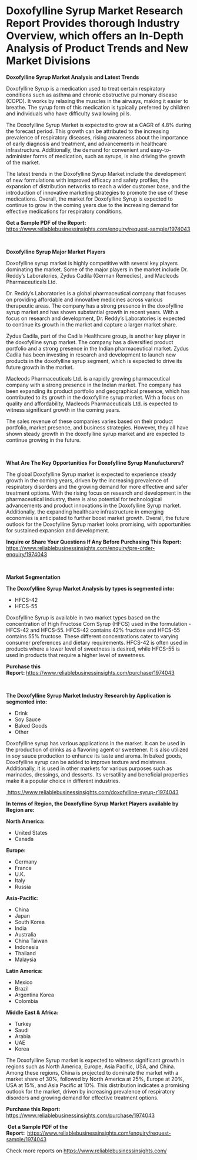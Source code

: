 <p><h1>Doxofylline Syrup Market Research Report Provides thorough Industry Overview, which offers an In-Depth Analysis of Product Trends and New Market Divisions</h1></p><p><strong>Doxofylline Syrup Market Analysis and Latest Trends</strong></p>
<p><p>Doxofylline Syrup is a medication used to treat certain respiratory conditions such as asthma and chronic obstructive pulmonary disease (COPD). It works by relaxing the muscles in the airways, making it easier to breathe. The syrup form of this medication is typically preferred by children and individuals who have difficulty swallowing pills.</p><p>The Doxofylline Syrup Market is expected to grow at a CAGR of 4.8% during the forecast period. This growth can be attributed to the increasing prevalence of respiratory diseases, rising awareness about the importance of early diagnosis and treatment, and advancements in healthcare infrastructure. Additionally, the demand for convenient and easy-to-administer forms of medication, such as syrups, is also driving the growth of the market.</p><p>The latest trends in the Doxofylline Syrup Market include the development of new formulations with improved efficacy and safety profiles, the expansion of distribution networks to reach a wider customer base, and the introduction of innovative marketing strategies to promote the use of these medications. Overall, the market for Doxofylline Syrup is expected to continue to grow in the coming years due to the increasing demand for effective medications for respiratory conditions.</p></p>
<p><strong>Get a Sample PDF of the Report:&nbsp;</strong> <a href="https://www.reliablebusinessinsights.com/enquiry/request-sample/1974043">https://www.reliablebusinessinsights.com/enquiry/request-sample/1974043</a></p>
<p>&nbsp;</p>
<p><strong>Doxofylline Syrup Major Market Players</strong></p>
<p><p>Doxofylline syrup market is highly competitive with several key players dominating the market. Some of the major players in the market include Dr. Reddy’s Laboratories, Zydus Cadila (German Remedies), and Macleods Pharmaceuticals Ltd.</p><p>Dr. Reddy’s Laboratories is a global pharmaceutical company that focuses on providing affordable and innovative medicines across various therapeutic areas. The company has a strong presence in the doxofylline syrup market and has shown substantial growth in recent years. With a focus on research and development, Dr. Reddy’s Laboratories is expected to continue its growth in the market and capture a larger market share.</p><p>Zydus Cadila, part of the Cadila Healthcare group, is another key player in the doxofylline syrup market. The company has a diversified product portfolio and a strong presence in the Indian pharmaceutical market. Zydus Cadila has been investing in research and development to launch new products in the doxofylline syrup segment, which is expected to drive its future growth in the market.</p><p>Macleods Pharmaceuticals Ltd. is a rapidly growing pharmaceutical company with a strong presence in the Indian market. The company has been expanding its product portfolio and geographical presence, which has contributed to its growth in the doxofylline syrup market. With a focus on quality and affordability, Macleods Pharmaceuticals Ltd. is expected to witness significant growth in the coming years.</p><p>The sales revenue of these companies varies based on their product portfolio, market presence, and business strategies. However, they all have shown steady growth in the doxofylline syrup market and are expected to continue growing in the future.</p></p>
<p>&nbsp;</p>
<p><strong>What Are The Key Opportunities For Doxofylline Syrup Manufacturers?</strong></p>
<p><p>The global Doxofylline Syrup market is expected to experience steady growth in the coming years, driven by the increasing prevalence of respiratory disorders and the growing demand for more effective and safer treatment options. With the rising focus on research and development in the pharmaceutical industry, there is also potential for technological advancements and product innovations in the Doxofylline Syrup market. Additionally, the expanding healthcare infrastructure in emerging economies is anticipated to further boost market growth. Overall, the future outlook for the Doxofylline Syrup market looks promising, with opportunities for sustained expansion and development.</p></p>
<p><strong>Inquire or Share Your Questions If Any Before Purchasing This Report:</strong> <a href="https://www.reliablebusinessinsights.com/enquiry/pre-order-enquiry/1974043">https://www.reliablebusinessinsights.com/enquiry/pre-order-enquiry/1974043</a></p>
<p>&nbsp;</p>
<p><strong>Market Segmentation</strong></p>
<p><strong>The Doxofylline Syrup Market Analysis by types is segmented into:</strong></p>
<p><ul><li>HFCS-42</li><li>HFCS-55</li></ul></p>
<p><p>Doxofylline Syrup is available in two market types based on the concentration of High Fructose Corn Syrup (HFCS) used in the formulation - HFCS-42 and HFCS-55. HFCS-42 contains 42% fructose and HFCS-55 contains 55% fructose. These different concentrations cater to varying consumer preferences and dietary requirements. HFCS-42 is often used in products where a lower level of sweetness is desired, while HFCS-55 is used in products that require a higher level of sweetness.</p></p>
<p><strong>Purchase this Report:&nbsp;</strong><a href="https://www.reliablebusinessinsights.com/purchase/1974043">https://www.reliablebusinessinsights.com/purchase/1974043</a></p>
<p>&nbsp;</p>
<p><strong>The Doxofylline Syrup Market Industry Research by Application is segmented into:</strong></p>
<p><ul><li>Drink</li><li>Soy Sauce</li><li>Baked Goods</li><li>Other</li></ul></p>
<p><p>Doxofylline syrup has various applications in the market. It can be used in the production of drinks as a flavoring agent or sweetener. It is also utilized in soy sauce production to enhance its taste and aroma. In baked goods, Doxofylline syrup can be added to improve texture and moistness. Additionally, it is used in other markets for various purposes such as marinades, dressings, and desserts. Its versatility and beneficial properties make it a popular choice in different industries.</p></p>
<p><a href="https://www.reliablebusinessinsights.com/doxofylline-syrup-r1974043">&nbsp;https://www.reliablebusinessinsights.com/doxofylline-syrup-r1974043</a></p>
<p><strong>In terms of Region, the Doxofylline Syrup Market Players available by Region are:</strong></p>
<p>
    <p> <strong> North America: </strong>
        <ul>
            <li>United States</li>
            <li>Canada</li>
        </ul>
        </p> 
    <p> <strong> Europe: </strong>
        <ul>
            <li>Germany</li>
            <li>France</li>
            <li>U.K.</li>
            <li>Italy</li>
            <li>Russia</li>
        </ul>
        </p> 
    <p> <strong> Asia-Pacific: </strong>
        <ul>
            <li>China</li>
            <li>Japan</li>
            <li>South Korea</li>
            <li>India</li>
            <li>Australia</li>
            <li>China Taiwan</li>
            <li>Indonesia</li>
            <li>Thailand</li>
            <li>Malaysia</li>
        </ul>
        </p> 
    <p> <strong> Latin America: </strong>
        <ul>
            <li>Mexico</li>
            <li>Brazil</li>
            <li>Argentina Korea</li>
            <li>Colombia</li>
        </ul>
        </p> 
    <p> <strong> Middle East & Africa: </strong>
        <ul>
            <li>Turkey</li>
            <li>Saudi</li>
            <li>Arabia</li>
            <li>UAE</li>
            <li>Korea</li>
        </ul>
    </p>
    </p>
<p><p>The Doxofylline Syrup market is expected to witness significant growth in regions such as North America, Europe, Asia Pacific, USA, and China. Among these regions, China is projected to dominate the market with a market share of 30%, followed by North America at 25%, Europe at 20%, USA at 15%, and Asia Pacific at 10%. This distribution indicates a promising outlook for the market, driven by increasing prevalence of respiratory disorders and growing demand for effective treatment options.</p></p>
<p><strong>Purchase this Report: </strong><a href="https://www.reliablebusinessinsights.com/purchase/1974043">https://www.reliablebusinessinsights.com/purchase/1974043</a></p>
<p>&nbsp;<strong>Get a Sample PDF of the Report:&nbsp;&nbsp;</strong><a href="https://www.reliablebusinessinsights.com/enquiry/request-sample/1974043">https://www.reliablebusinessinsights.com/enquiry/request-sample/1974043</a></p>
<p><strong></strong></p>
<p>Check more reports on <a href="https://www.reliablebusinessinsights.com/">https://www.reliablebusinessinsights.com/</a></p>